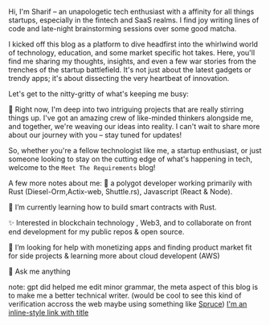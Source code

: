 Hi, I'm Sharif – an unapologetic tech enthusiast with a affinity for all things startups, especially in the fintech and SaaS realms. I find joy writing lines of code and late-night brainstorming sessions over some good matcha.

I kicked off this blog as a platform to dive headfirst into the whirlwind world of technology, education, and some market specific hot takes. Here, you'll find me sharing my thoughts, insights, and even a few war stories from the trenches of the startup battlefield. It's not just about the latest gadgets or trendy apps; it's about dissecting the very heartbeat of innovation.

Let's get to the nitty-gritty of what's keeping me busy:

🔭 Right now, I'm deep into two intriguing projects that are really stirring things up. I've got an amazing crew of like-minded thinkers alongside me, and together, we're weaving our ideas into reality. I can't wait to share more about our journey with you – stay tuned for updates!

So, whether you're a fellow technologist like me, a startup enthusiast, or just someone looking to stay on the cutting edge of what's happening in tech, welcome to the `Meet The Requirements` blog!

A few more notes about me:
🤝 a polygot developer working primarily with Rust (Diesel-Orm,Actix-web, Shuttle.rs), Javascript (React & Node).

🌱 I’m currently learning how to build smart contracts with Rust.

✨ Interested in blockchain technology , Web3, and to collaborate on front end development for my public repos & open source.

🤔 I’m looking for help with monetizing apps and finding product market fit for side projects & learning more about cloud developent (AWS)

💬 Ask me anything

note: gpt did helped me edit minor grammar, the meta aspect of this blog is to make me a better technical writer. (would be cool to see this kind of verification accross the web maybe using something like [Spruce]((https://www.spruceid.dev/)https://www.spruceid.dev/))
[I'm an inline-style link with title](https://www.google.com "Google's Homepage")
